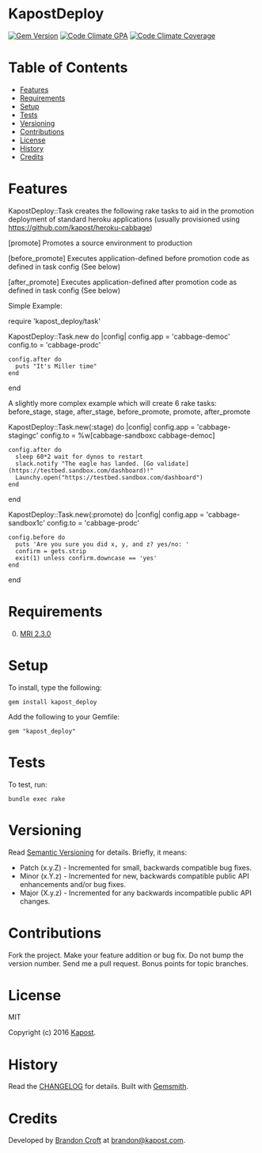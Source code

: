 # KapostDeploy

[![Gem Version](https://badge.fury.io/rb/kapost_deploy.svg)](http://badge.fury.io/rb/kapost_deploy)
[![Code Climate GPA](https://codeclimate.com/github/kapost/kapost_deploy.svg)](https://codeclimate.com/github/kapost/kapost_deploy)
[![Code Climate Coverage](https://codeclimate.com/github/kapost/kapost_deploy/coverage.svg)](https://codeclimate.com/github/kapost/kapost_deploy)

<!-- Tocer[start]: Auto-generated, don't remove. -->

# Table of Contents

- [Features](#features)
- [Requirements](#requirements)
- [Setup](#setup)
- [Tests](#tests)
- [Versioning](#versioning)
- [Contributions](#contributions)
- [License](#license)
- [History](#history)
- [Credits](#credits)

<!-- Tocer[finish]: Auto-generated, don't remove. -->

# Features

KapostDeploy::Task creates the following rake tasks to aid in the promotion deployment of
standard heroku applications (usually provisioned using https://github.com/kapost/heroku-cabbage)

[promote]
  Promotes a source environment to production

[before_promote]
  Executes application-defined before promotion code as defined in task config (See below)

[after_promote]
  Executes application-defined after promotion code as defined in task config (See below)

Simple Example:

  require 'kapost_deploy/task'

  KapostDeploy::Task.new do |config|
    config.app = 'cabbage-democ'
    config.to = 'cabbage-prodc'

    config.after do
      puts "It's Miller time"
    end
  end

A slightly more complex example which will create 6 rake tasks: before_stage, stage,
after_stage, before_promote, promote, after_promote

  KapostDeploy::Task.new(:stage) do |config|
    config.app = 'cabbage-stagingc'
    config.to = %w[cabbage-sandboxc cabbage-democ]

    config.after do
      sleep 60*2 wait for dynos to restart
      slack.notify "The eagle has landed. [Go validate](https://testbed.sandbox.com/dashboard)!"
      Launchy.open("https://testbed.sandbox.com/dashboard")
    end
  end

  KapostDeploy::Task.new(:promote) do |config|
    config.app = 'cabbage-sandbox1c'
    config.to = 'cabbage-prodc'

    config.before do
      puts 'Are you sure you did x, y, and z? yes/no: '
      confirm = gets.strip
      exit(1) unless confirm.downcase == 'yes'
    end
  end

# Requirements

0. [MRI 2.3.0](https://www.ruby-lang.org)

# Setup

To install, type the following:

    gem install kapost_deploy

Add the following to your Gemfile:

    gem "kapost_deploy"

# Tests

To test, run:

    bundle exec rake

# Versioning

Read [Semantic Versioning](http://semver.org) for details. Briefly, it means:

- Patch (x.y.Z) - Incremented for small, backwards compatible bug fixes.
- Minor (x.Y.z) - Incremented for new, backwards compatible public API enhancements and/or bug fixes.
- Major (X.y.z) - Incremented for any backwards incompatible public API changes.

# Contributions

Fork the project.
Make your feature addition or bug fix.
Do not bump the version number.
Send me a pull request. Bonus points for topic branches.

# License

MIT

Copyright (c) 2016 [Kapost](http://engineering.kapost.com).

# History

Read the [CHANGELOG](CHANGELOG.md) for details.
Built with [Gemsmith](https://github.com/bkuhlmann/gemsmith).

# Credits

Developed by [Brandon Croft](http://brandoncroft.com) at [brandon@kapost.com](mailto:brandon@kapost.com).
